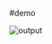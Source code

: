 #demo

![output](https://user-images.githubusercontent.com/33729709/210166822-e38e2410-fb90-404d-b3bf-31cb5d443d2c.gif)

